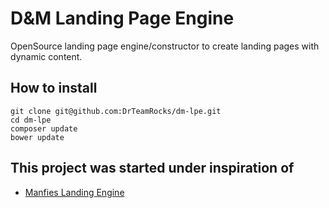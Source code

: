 # D&M Landing Page Engine

OpenSource landing page engine/constructor to create landing pages with dynamic content.

## How to install

    git clone git@github.com:DrTeamRocks/dm-lpe.git
    cd dm-lpe
    composer update
    bower update

## This project was started under inspiration of

* [Manfies Landing Engine](https://github.com/Manfies/mle)
